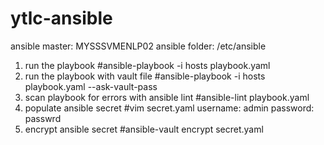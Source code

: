 # ytlc-ansible
ansible master: MYSSSVMENLP02 
ansible folder: /etc/ansible

1. run the playbook
   #ansible-playbook -i hosts playbook.yaml
2. run the playbook with vault file
   #ansible-playbook -i hosts playbook.yaml --ask-vault-pass
3. scan playbook for errors with ansible lint
   #ansible-lint playbook.yaml
4. populate ansible secret
   #vim secret.yaml
   username: admin
   password: passwrd
6. encrypt ansible secret
   #ansible-vault encrypt secret.yaml
